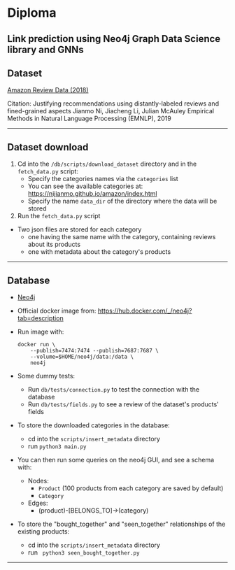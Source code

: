 # Diploma

## Link prediction using Neo4j Graph Data Science library and GNNs

## Dataset
[Amazon Review Data (2018)](https://nijianmo.github.io/amazon/index.html)

Citation: 
    Justifying recommendations using distantly-labeled reviews and fined-grained aspects
    Jianmo Ni, Jiacheng Li, Julian McAuley
    Empirical Methods in Natural Language Processing (EMNLP), 2019

---

## Dataset download

1. Cd into the `/db/scripts/download_dataset` directory and in the `fetch_data.py` script:
    * Specify the categories names via the `categories` list
    * You can see the available categories at: https://nijianmo.github.io/amazon/index.html
    * Specify the name `data_dir` of the directory where the data will be stored
2. Run the `fetch_data.py` script

* Two json files are stored for each category
    * one having the same name with the category, containing reviews about its products
    * one with metadata about the category's products

---

## Database

* [Neo4j](https://neo4j.com/) 
* Official docker image from: https://hub.docker.com/_/neo4j?tab=description
* Run image with:
    ```
    docker run \
        --publish=7474:7474 --publish=7687:7687 \
        --volume=$HOME/neo4j/data:/data \
        neo4j
    ```

* Some dummy tests:
    * Run `db/tests/connection.py` to test the connection with the database
    * Run `db/tests/fields.py` to see a review of the dataset's products' fields

* To store the downloaded categories in the database:
    * cd into the `scripts/insert_metadata` directory
    * run `python3 main.py`

* You can then run some queries on the neo4j GUI, and see a schema with:
    * Nodes:
        * `Product` (100 products from each category are saved by default)
        * `Category`
    * Edges:
        * (product)-[BELONGS_TO]->(category)

* To store the "bought_together" and "seen_together" relationships of the existing products:
    * cd into the `scripts/insert_metadata` directory
    * run ` python3 seen_bought_together.py`
---